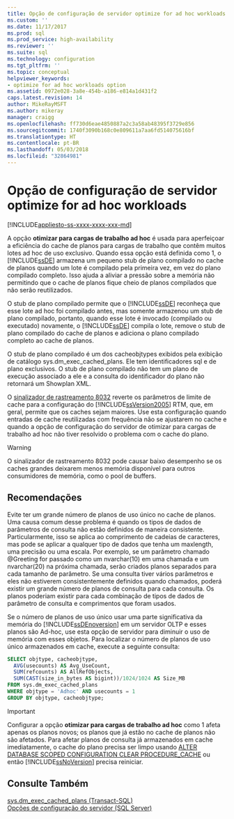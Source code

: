 ```yaml
---
title: Opção de configuração de servidor optimize for ad hoc workloads | Microsoft Docs
ms.custom: ''
ms.date: 11/17/2017
ms.prod: sql
ms.prod_service: high-availability
ms.reviewer: ''
ms.suite: sql
ms.technology: configuration
ms.tgt_pltfrm: ''
ms.topic: conceptual
helpviewer_keywords:
- optimize for ad hoc workloads option
ms.assetid: 0972e028-3a8e-454b-a186-e814a1d431f2
caps.latest.revision: 14
author: MikeRayMSFT
ms.author: mikeray
manager: craigg
ms.openlocfilehash: ff730d6eae4850887a2c3a58ab48395f3729e856
ms.sourcegitcommit: 1740f3090b168c0e809611a7aa6fd514075616bf
ms.translationtype: HT
ms.contentlocale: pt-BR
ms.lasthandoff: 05/03/2018
ms.locfileid: "32864981"
---
```

# <a name="optimize-for-ad-hoc-workloads-server-configuration-option"></a>Opção de configuração de servidor optimize for ad hoc workloads
[!INCLUDE[appliesto-ss-xxxx-xxxx-xxx-md](../../includes/appliesto-ss-xxxx-xxxx-xxx-md.md)]

  A opção **otimizar para cargas de trabalho ad hoc** é usada para aperfeiçoar a eficiência do cache de planos para cargas de trabalho que contêm muitos lotes ad hoc de uso exclusivo. Quando essa opção está definida como 1, o [!INCLUDE[ssDE](../../includes/ssde-md.md)] armazena um pequeno stub de plano compilado no cache de planos quando um lote é compilado pela primeira vez, em vez do plano compilado completo. Isso ajuda a aliviar a pressão sobre a memória não permitindo que o cache de planos fique cheio de planos compilados que não serão reutilizados. 
  
  O stub de plano compilado permite que o [!INCLUDE[ssDE](../../includes/ssde-md.md)] reconheça que esse lote ad hoc foi compilado antes, mas somente armazenou um stub de plano compilado, portanto, quando esse lote é invocado (compilado ou executado) novamente, o [!INCLUDE[ssDE](../../includes/ssde-md.md)] compila o lote, remove o stub de plano compilado do cache de planos e adiciona o plano compilado completo ao cache de planos. 
  
 O stub de plano compilado é um dos cacheobjtypes exibidos pela exibição de catálogo sys.dm_exec_cached_plans. Ele tem identificadores sql e de plano exclusivos. O stub de plano compilado não tem um plano de execução associado a ele e a consulta do identificador do plano não retornará um Showplan XML.  
  
 O [sinalizador de rastreamento 8032](../../t-sql/database-console-commands/dbcc-traceon-trace-flags-transact-sql.md) reverte os parâmetros de limite de cache para a configuração do [!INCLUDE[ssVersion2005](../../includes/ssversion2005-md.md)] RTM, que, em geral, permite que os caches sejam maiores. Use esta configuração quando entradas de cache reutilizadas com frequência não se ajustarem no cache e quando a opção de configuração do servidor de otimizar para cargas de trabalho ad hoc não tiver resolvido o problema com o cache do plano.  
  
> [!WARNING]  
>  O sinalizador de rastreamento 8032 pode causar baixo desempenho se os caches grandes deixarem menos memória disponível para outros consumidores de memória, como o pool de buffers.  

## <a name="recommendations"></a>Recomendações
Evite ter um grande número de planos de uso único no cache de planos. Uma causa comum desse problema é quando os tipos de dados de parâmetros de consulta não estão definidos de maneira consistente. Particularmente, isso se aplica ao comprimento de cadeias de caracteres, mas pode se aplicar a qualquer tipo de dados que tenha um maxlength, uma precisão ou uma escala. Por exemplo, se um parâmetro chamado @Greeting for passado como um nvarchar(10) em uma chamada e um nvarchar(20) na próxima chamada, serão criados planos separados para cada tamanho de parâmetro. Se uma consulta tiver vários parâmetros e eles não estiverem consistentemente definidos quando chamados, poderá existir um grande número de planos de consulta para cada consulta. Os planos poderiam existir para cada combinação de tipos de dados de parâmetro de consulta e comprimentos que foram usados.

Se o número de planos de uso único usar uma parte significativa da memória do [!INCLUDE[ssDEnoversion](../../includes/ssdenoversion-md.md)] em um servidor OLTP e esses planos são Ad-hoc, use esta opção de servidor para diminuir o uso de memória com esses objetos.
Para localizar o número de planos de uso único armazenados em cache, execute a seguinte consulta:

```sql
SELECT objtype, cacheobjtype, 
  AVG(usecounts) AS Avg_UseCount, 
  SUM(refcounts) AS AllRefObjects, 
  SUM(CAST(size_in_bytes AS bigint))/1024/1024 AS Size_MB
FROM sys.dm_exec_cached_plans
WHERE objtype = 'Adhoc' AND usecounts = 1
GROUP BY objtype, cacheobjtype;
```

> [!IMPORTANT]
> Configurar a opção **otimizar para cargas de trabalho ad hoc** como 1 afeta apenas os planos novos; os planos que já estão no cache de planos não são afetados.
> Para afetar planos de consulta já armazenados em cache imediatamente, o cache do plano precisa ser limpo usando [ALTER DATABASE SCOPED CONFIGURATION CLEAR PROCEDURE_CACHE](../../t-sql/statements/alter-database-scoped-configuration-transact-sql.md) ou então [!INCLUDE[ssNoVersion](../../includes/ssnoversion-md.md)] precisa reiniciar.

## <a name="see-also"></a>Consulte Também  
 [sys.dm_exec_cached_plans &#40;Transact-SQL&#41;](../../relational-databases/system-dynamic-management-views/sys-dm-exec-cached-plans-transact-sql.md)   
 [Opções de configuração do servidor &#40;SQL Server&#41;](../../database-engine/configure-windows/server-configuration-options-sql-server.md)  
  
  
